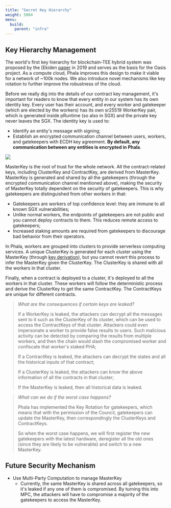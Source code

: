 ```yaml
---
title: "Secret Key Hierarchy"
weight: 5004
menu:
  build:
    parent: "infra"
---
```


## Key Hierarchy Management

The world's first key hierarchy for blockchain-TEE hybrid system was proposed by the [Ekiden [paper](https://ieeexplore.ieee.org/document/8806762) in 2019 and serves as the basis for the Oasis project. As a compute cloud, Phala improves this design to make it viable for a network of ~100k nodes. We also introduce novel mechanisms like key rotation to further improve the robustness of the cloud.

Before we really dig into the details of our contract key management, it's important for readers to know that every entity in our system has its own identity key. Every user has their account, and every worker and gatekeeper (which are elected by the workers) has its own sr25519 WorkerKey pair, which is generated inside pRuntime (so also in SGX) and the private key never leaves the SGX. The identity key is used to:

- Identify an entity's message with signing;
- Establish an encrypted communication channel between users, workers, and gatekeepers with ECDH key agreement. **By default, any communication between any entities is encrypted in Phala**.

![](https://miro.medium.com/max/4800/0*Kncy1jrLZ6ZiLltq)

MasterKey is the root of trust for the whole network. All the contract-related keys, including ClusterKey and ContractKey, are derived from MasterKey. MasterKey is generated and shared by all the gatekeepers (through the encrypted communication channel mentioned above), making the security of MasterKey totally dependent on the security of gatekeepers. This is why gatekeepers are distinguished from other workers in that:

- Gatekeepers are workers of top confidence level: they are immune to all known SGX vulnerabilities;
- Unlike normal workers, the endpoints of gatekeepers are not public and you cannot deploy contracts to them. This reduces remote access to gatekeepers;
- Increased staking amounts are required from gatekeepers to discourage bad behavior from their operators.

In Phala, workers are grouped into clusters to provide serverless computing services. A unique ClusterKey is generated for each cluster using the MasterKey (through [key derivation](https://en.wikipedia.org/wiki/Key_derivation_function)), but you cannot revert this process to infer the MasterKey given the ClusterKey. The ClusterKey is shared with all the workers in that cluster.

Finally, when a contract is deployed to a cluster, it's deployed to all the workers in that cluster. These workers will follow the deterministic process and derive the ClusterKey to get the same ContractKey. The ContractKeys are unique for different contracts.

> *What are the consequences if certain keys are leaked?*
>
> If a WorkerKey is leaked, the attackers can decrypt all the messages sent to it such as the ClusterKey of its cluster, which can be used to access the ContractKeys of that cluster. Attackers could even impersonate a worker to provide false results to users. Such malicious activity can be detected by comparing the results from multiple workers, and then the chain would slash the compromised worker and confiscate that worker's staked PHA;
>
> If a ContractKey is leaked, the attackers can decrypt the states and all the historical inputs of that contract;
>
> If a ClusterKey is leaked, the attackers can know the above information of all the contracts in that cluster;
>
> If the MasterKey is leaked, then all historical data is leaked.

> *What can we do if the worst case happens?*
>
> Phala has implemented the Key Rotation for gatekeepers, which means that with the permission of the Council, gatekeepers can update the MasterKey, then correspondingly the ClusterKeys and ContractKeys.
>
> So when the worst case happens, we will first register the new gatekeepers with the latest hardware, deregister all the old ones (since they are likely to be vulnerable) and switch to a new MasterKey.

## Future Security Mechanism

- Use Multi-Party Computation to manage MasterKey
  - Currently, the same MasterKey is shared across all gatekeepers, so it's leaked if any one of them is compromised. By turning this into MPC, the attackers will have to compromise a majority of the gatekeepers to access the MasterKey.
